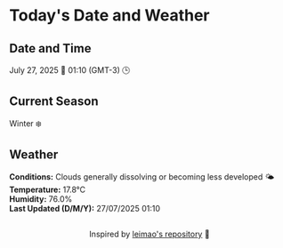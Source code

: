  # Today's Date and Weather
    
## Date and Time
July 27, 2025 📅
01:10 (GMT-3) 🕒

## Current Season
Winter ❄️
## Weather 
**Conditions:** Clouds generally dissolving or becoming less developed 🌤
**Temperature:** 17.8°C  
**Humidity:** 76.0%  
**Last Updated (D/M/Y):** 27/07/2025 01:10
##
<div align="center">Inspired by <a href="https://github.com/leimao/What-Is-The-Date-Today">leimao's repository</a> 🌱</div>
